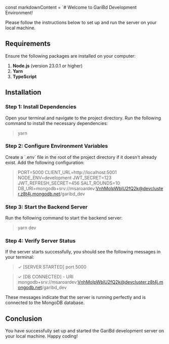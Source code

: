 const markdownContent = `# Welcome to GariBd Development Environment!

Please follow the instructions below to set up and run the server on your local machine.

## Requirements

Ensure the following packages are installed on your computer:

1. **Node.js** (version 23.0.1 or higher)
2. **Yarn**
3. **TypeScript**

## Installation

### Step 1: Install Dependencies

Open your terminal and navigate to the project directory. Run the following command to install the necessary dependencies:

> yarn


### Step 2: Configure Environment Variables

Create a \`.env\` file in the root of the project directory if it doesn't already exist. Add the following configuration:

> PORT=5000
> CLIENT_URL=http://localhost:5001
> NODE_ENV=development
> JWT_SECRET=123
> JWT_REFRESH_SECRET=456
> SALT_ROUNDS=10
> DB_URI=mongodb+srv://msaroardev:VnhMoIpWblU2fQ2k@devcluster.z8t4j.mongodb.net/garibd_dev


### Step 3: Start the Backend Server

Run the following command to start the backend server:

> yarn dev

### Step 4: Verify Server Status

If the server starts successfully, you should see the following messages in your terminal:

> ✓ [SERVER STARTED] port 5000

> ✓ [DB CONNECTED] - URI mongodb+srv://msaroardev:VnhMoIpWblU2fQ2k@devcluster.z8t4j.mongodb.net/garibd_dev

These messages indicate that the server is running perfectly and is connected to the MongoDB database.

## Conclusion

You have successfully set up and started the GariBd development server on your local machine. Happy coding!